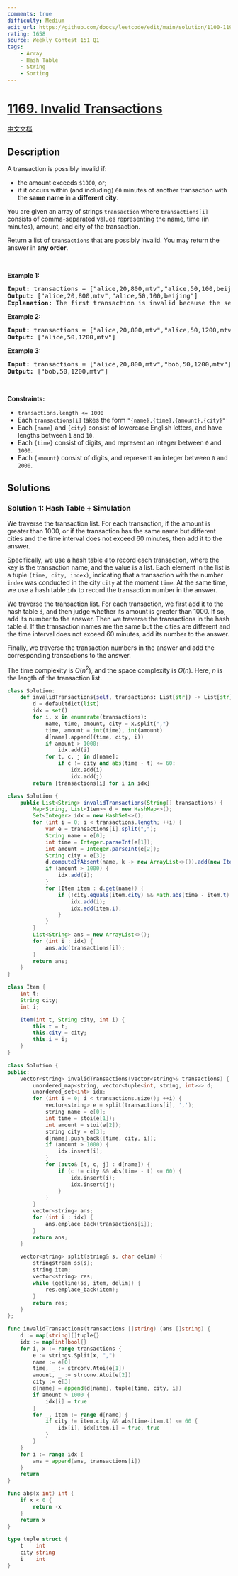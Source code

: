 ```yaml
---
comments: true
difficulty: Medium
edit_url: https://github.com/doocs/leetcode/edit/main/solution/1100-1199/1169.Invalid%20Transactions/README_EN.md
rating: 1658
source: Weekly Contest 151 Q1
tags:
    - Array
    - Hash Table
    - String
    - Sorting
---
```


<!-- problem:start -->

# [1169. Invalid Transactions](https://leetcode.com/problems/invalid-transactions)

[中文文档](/solution/1100-1199/1169.Invalid%20Transactions/README.md)

## Description

<!-- description:start -->

<p>A transaction is possibly invalid if:</p>

<ul>
	<li>the amount exceeds <code>$1000</code>, or;</li>
	<li>if it occurs within (and including) <code>60</code> minutes of another transaction with the <strong>same name</strong> in a <strong>different city</strong>.</li>
</ul>

<p>You are given an array of strings <code>transaction</code> where <code>transactions[i]</code> consists of comma-separated values representing the name, time (in minutes), amount, and city of the transaction.</p>

<p>Return a list of <code>transactions</code> that are possibly invalid. You may return the answer in <strong>any order</strong>.</p>

<p>&nbsp;</p>
<p><strong class="example">Example 1:</strong></p>

<pre>
<strong>Input:</strong> transactions = [&quot;alice,20,800,mtv&quot;,&quot;alice,50,100,beijing&quot;]
<strong>Output:</strong> [&quot;alice,20,800,mtv&quot;,&quot;alice,50,100,beijing&quot;]
<strong>Explanation:</strong> The first transaction is invalid because the second transaction occurs within a difference of 60 minutes, have the same name and is in a different city. Similarly the second one is invalid too.</pre>

<p><strong class="example">Example 2:</strong></p>

<pre>
<strong>Input:</strong> transactions = [&quot;alice,20,800,mtv&quot;,&quot;alice,50,1200,mtv&quot;]
<strong>Output:</strong> [&quot;alice,50,1200,mtv&quot;]
</pre>

<p><strong class="example">Example 3:</strong></p>

<pre>
<strong>Input:</strong> transactions = [&quot;alice,20,800,mtv&quot;,&quot;bob,50,1200,mtv&quot;]
<strong>Output:</strong> [&quot;bob,50,1200,mtv&quot;]
</pre>

<p>&nbsp;</p>
<p><strong>Constraints:</strong></p>

<ul>
	<li><code>transactions.length &lt;= 1000</code></li>
	<li>Each <code>transactions[i]</code> takes the form <code>&quot;{name},{time},{amount},{city}&quot;</code></li>
	<li>Each <code>{name}</code> and <code>{city}</code> consist of lowercase English letters, and have lengths between <code>1</code> and <code>10</code>.</li>
	<li>Each <code>{time}</code> consist of digits, and represent an integer between <code>0</code> and <code>1000</code>.</li>
	<li>Each <code>{amount}</code> consist of digits, and represent an integer between <code>0</code> and <code>2000</code>.</li>
</ul>

<!-- description:end -->

## Solutions

<!-- solution:start -->

### Solution 1: Hash Table + Simulation

We traverse the transaction list. For each transaction, if the amount is greater than 1000, or if the transaction has the same name but different cities and the time interval does not exceed 60 minutes, then add it to the answer.

Specifically, we use a hash table `d` to record each transaction, where the key is the transaction name, and the value is a list. Each element in the list is a tuple `(time, city, index)`, indicating that a transaction with the number `index` was conducted in the city `city` at the moment `time`. At the same time, we use a hash table `idx` to record the transaction number in the answer.

We traverse the transaction list. For each transaction, we first add it to the hash table `d`, and then judge whether its amount is greater than 1000. If so, add its number to the answer. Then we traverse the transactions in the hash table `d`. If the transaction names are the same but the cities are different and the time interval does not exceed 60 minutes, add its number to the answer.

Finally, we traverse the transaction numbers in the answer and add the corresponding transactions to the answer.

The time complexity is $O(n^2)$, and the space complexity is $O(n)$. Here, $n$ is the length of the transaction list.

<!-- tabs:start -->

```python
class Solution:
    def invalidTransactions(self, transactions: List[str]) -> List[str]:
        d = defaultdict(list)
        idx = set()
        for i, x in enumerate(transactions):
            name, time, amount, city = x.split(",")
            time, amount = int(time), int(amount)
            d[name].append((time, city, i))
            if amount > 1000:
                idx.add(i)
            for t, c, j in d[name]:
                if c != city and abs(time - t) <= 60:
                    idx.add(i)
                    idx.add(j)
        return [transactions[i] for i in idx]
```

```java
class Solution {
    public List<String> invalidTransactions(String[] transactions) {
        Map<String, List<Item>> d = new HashMap<>();
        Set<Integer> idx = new HashSet<>();
        for (int i = 0; i < transactions.length; ++i) {
            var e = transactions[i].split(",");
            String name = e[0];
            int time = Integer.parseInt(e[1]);
            int amount = Integer.parseInt(e[2]);
            String city = e[3];
            d.computeIfAbsent(name, k -> new ArrayList<>()).add(new Item(time, city, i));
            if (amount > 1000) {
                idx.add(i);
            }
            for (Item item : d.get(name)) {
                if (!city.equals(item.city) && Math.abs(time - item.t) <= 60) {
                    idx.add(i);
                    idx.add(item.i);
                }
            }
        }
        List<String> ans = new ArrayList<>();
        for (int i : idx) {
            ans.add(transactions[i]);
        }
        return ans;
    }
}

class Item {
    int t;
    String city;
    int i;

    Item(int t, String city, int i) {
        this.t = t;
        this.city = city;
        this.i = i;
    }
}
```

```cpp
class Solution {
public:
    vector<string> invalidTransactions(vector<string>& transactions) {
        unordered_map<string, vector<tuple<int, string, int>>> d;
        unordered_set<int> idx;
        for (int i = 0; i < transactions.size(); ++i) {
            vector<string> e = split(transactions[i], ',');
            string name = e[0];
            int time = stoi(e[1]);
            int amount = stoi(e[2]);
            string city = e[3];
            d[name].push_back({time, city, i});
            if (amount > 1000) {
                idx.insert(i);
            }
            for (auto& [t, c, j] : d[name]) {
                if (c != city && abs(time - t) <= 60) {
                    idx.insert(i);
                    idx.insert(j);
                }
            }
        }
        vector<string> ans;
        for (int i : idx) {
            ans.emplace_back(transactions[i]);
        }
        return ans;
    }

    vector<string> split(string& s, char delim) {
        stringstream ss(s);
        string item;
        vector<string> res;
        while (getline(ss, item, delim)) {
            res.emplace_back(item);
        }
        return res;
    }
};
```

```go
func invalidTransactions(transactions []string) (ans []string) {
	d := map[string][]tuple{}
	idx := map[int]bool{}
	for i, x := range transactions {
		e := strings.Split(x, ",")
		name := e[0]
		time, _ := strconv.Atoi(e[1])
		amount, _ := strconv.Atoi(e[2])
		city := e[3]
		d[name] = append(d[name], tuple{time, city, i})
		if amount > 1000 {
			idx[i] = true
		}
		for _, item := range d[name] {
			if city != item.city && abs(time-item.t) <= 60 {
				idx[i], idx[item.i] = true, true
			}
		}
	}
	for i := range idx {
		ans = append(ans, transactions[i])
	}
	return
}

func abs(x int) int {
	if x < 0 {
		return -x
	}
	return x
}

type tuple struct {
	t    int
	city string
	i    int
}
```

<!-- tabs:end -->

<!-- solution:end -->

<!-- problem:end -->
